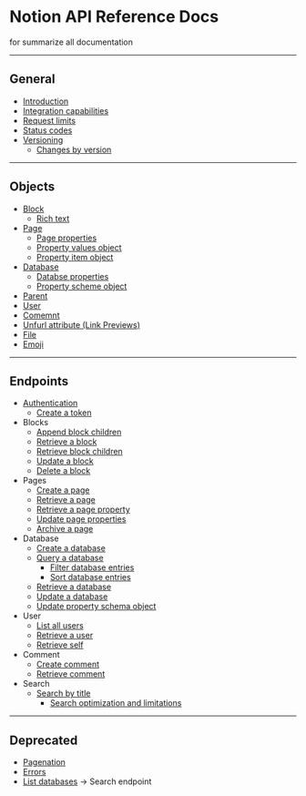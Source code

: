# Notion API Reference Docs

for summarize all documentation

---

## General
- [Introduction](https://developers.notion.com/reference/intro)
- [Integration capabilities](https://developers.notion.com/reference/capabilities)
- [Request limits](https://developers.notion.com/reference/request-limits)
- [Status codes](https://developers.notion.com/reference/status-codes)
- [Versioning](https://developers.notion.com/reference/versioning)
    - [Changes by version](https://developers.notion.com/reference/changes-by-version)

---

## Objects
- [Block](https://developers.notion.com/reference/block)
    - [Rich text](https://developers.notion.com/reference/rich-text)
- [Page](https://developers.notion.com/reference/page)
    - [Page properties](https://developers.notion.com/reference/page-property-values)
    - [Property values object](https://developers.notion.com/reference/property-value-object)
    - [Property item object](https://developers.notion.com/reference/property-item-object)
- [Database](https://developers.notion.com/reference/database)
    - [Databse properties](https://developers.notion.com/reference/property-object)
    - [Property scheme object](https://developers.notion.com/reference/property-schema-object)
- [Parent](https://developers.notion.com/reference/parent-object)
- [User](https://developers.notion.com/reference/user)
- [Comemnt](https://developers.notion.com/reference/comment-object)
- [Unfurl attribute (Link Previews)](https://developers.notion.com/reference/unfurl-attribute-object)
- [File](https://developers.notion.com/reference/file-object)
- [Emoji](https://developers.notion.com/reference/emoji-object)

---

## Endpoints
- [Authentication](https://developers.notion.com/reference/authentication)
    - [Create a token](https://developers.notion.com/reference/create-a-token)
- Blocks
    - [Append block children](https://developers.notion.com/reference/patch-block-children)
    - [Retrieve a block](https://developers.notion.com/reference/retrieve-a-block)
    - [Retrieve block children](https://developers.notion.com/reference/get-block-children)
    - [Update a block](https://developers.notion.com/reference/update-a-block)
    - [Delete a block](https://developers.notion.com/reference/delete-a-block)
- Pages
    - [Create a page](https://developers.notion.com/reference/post-page)
    - [Retrieve a page](https://developers.notion.com/reference/retrieve-a-page)
    - [Retrieve a page property](https://developers.notion.com/reference/retrieve-a-page-property)
    - [Update page properties](https://developers.notion.com/reference/patch-page)
    - [Archive a page](https://developers.notion.com/reference/archive-a-page)
- Database
    - [Create a database](https://developers.notion.com/reference/create-a-database)
    - [Query a database](https://developers.notion.com/reference/post-database-query)
        - [Filter database entries](https://developers.notion.com/reference/post-database-query-filter)
        - [Sort database entries](https://developers.notion.com/reference/post-database-query-sort)
    - [Retrieve a database](https://developers.notion.com/reference/retrieve-a-database)
    - [Update a database](https://developers.notion.com/reference/update-a-database)
    - [Update property schema object](https://developers.notion.com/reference/update-property-schema-object)
- User
    - [List all users](https://developers.notion.com/reference/get-users)
    - [Retrieve a user](https://developers.notion.com/reference/get-user)
    - [Retrieve self](https://developers.notion.com/reference/get-self)
- Comment
    - [Create comment](https://developers.notion.com/reference/create-a-comment)
    - [Retrieve comment](https://developers.notion.com/reference/retrieve-a-comment)
- Search
    - [Search by title](https://developers.notion.com/reference/post-search)
        - [Search optimization and limitations](https://developers.notion.com/reference/search-optimizations-and-limitations)
    
---

## Deprecated
- [Pagenation](https://developers.notion.com/reference/pagination)
- [Errors](https://developers.notion.com/reference/errors)
- [List databases](https://developers.notion.com/reference/get-databases) -> Search endpoint





